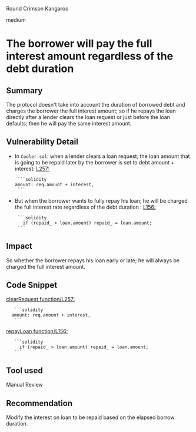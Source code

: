 Round Crimson Kangaroo

medium

# The borrower will pay the full interest amount regardless of the debt duration
## Summary

The protocol doesn't take into account the duration of borrowed debt and charges the borrower the full interest amount; so if he repays the loan directly after a lender clears the loan request or just before the loan defaults; then he will pay the same interest amount.

## Vulnerability Detail

- In `Cooler.sol`: when a lender clears a loan request; the loan amount that is going to be repaid later by the borrower is set to debt amount + interest:
  [L257:](https://github.com/ohmzeus/Cooler/blob/c6f2bbe1b51cdf3bb4d078875170177a1b8ba2a3/src/Cooler.sol#L257)

       ```solidity
      amount: req.amount + interest,
       ```

- But when the borrower wants to fully repay his loan; he will be charged the full interest rate regardless of the debt duration :
  [L156:](https://github.com/ohmzeus/Cooler/blob/c6f2bbe1b51cdf3bb4d078875170177a1b8ba2a3/src/Cooler.sol#L156)

       ```solidity
         if (repaid_ > loan.amount) repaid_ = loan.amount;
       ```

## Impact

So whether the borrower repays his loan early or late; he will always be charged the full interest amount.

## Code Snippet

[clearRequest function/L257:](https://github.com/ohmzeus/Cooler/blob/c6f2bbe1b51cdf3bb4d078875170177a1b8ba2a3/src/Cooler.sol#L257)

       ```solidity
      amount: req.amount + interest,
       ```

[repayLoan function/L156:](https://github.com/ohmzeus/Cooler/blob/c6f2bbe1b51cdf3bb4d078875170177a1b8ba2a3/src/Cooler.sol#L156)

       ```solidity
         if (repaid_ > loan.amount) repaid_ = loan.amount;
       ```

## Tool used

Manual Review

## Recommendation

Modify the interest on loan to be repaid based on the elapsed borrow duration.